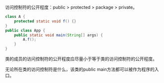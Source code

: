 访问控制符的公开程度：public > protected > package > private。

```java
class A {
    protected static void f() {}
}
public class App {
    public static void main(String[] args) {
        A.f();
    }
}
```

类的成员的访问控制符的公开程度应尽量小于等于类的访问控制符的公开程度。

无论所在类的访问控制符是什么，该类的public main方法都可以被作为程序的入口。

